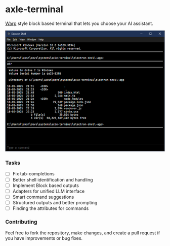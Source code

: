 # axle-terminal

[Warp](https://www.warp.dev) style block based terminal that lets you choose your AI assistant.

![alt text](public/image.png)

### Tasks

- [ ] Fix tab-completions
- [ ] Better shell identification and handling
- [ ] Implement Block based outputs
- [ ] Adapters for unified LLM interface
- [ ] Smart command suggestions
- [ ] Structured outputs and better prompting
- [ ] Finding the attributes for commands

### Contributing

Feel free to fork the repository, make changes, and create a pull request if you have improvements or bug fixes.
